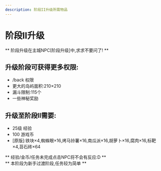 ```yaml
---
description: 阶段II升级所需物品
---
```


# 阶段II升级

** 阶段升级在主城NPC\[阶段升级\]中,求求不要问了! **

## 升级阶段可获得更多权限:  
- /back 权限  
- 更大的岛屿面积:210×210  
- 漏斗限制:115个 
- 一些神秘奖励

## 升级至阶段II需要:  
- 25级 经验  
- 100 游戏币  
- \[原版\]:铁块×4,蜘蛛眼×16,烤马铃薯×16,南瓜派×16,胡萝卜×16,腐肉×16,标靶×4,苔石砖×64  

** 经验/金币/任务未完成点击NPC将不会有反应:D **  
** 本阶段为新手过渡阶段,任务较为简单  **


